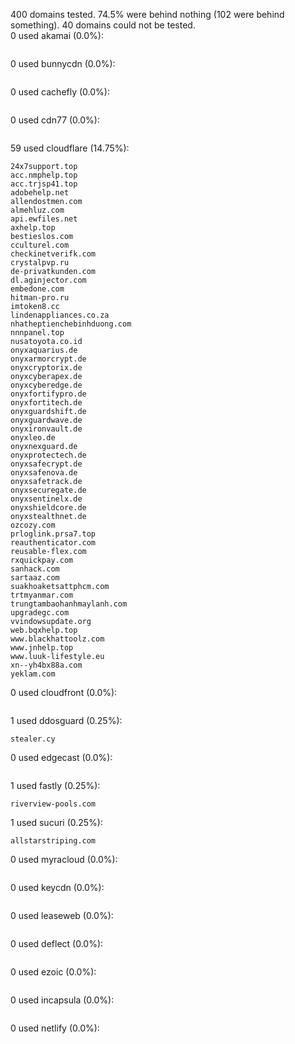 400 domains tested. 74.5% were behind nothing (102 were behind something). 40 domains could not be tested.<br>
0 used akamai (0.0%):
```

```

0 used bunnycdn (0.0%):
```

```

0 used cachefly (0.0%):
```

```

0 used cdn77 (0.0%):
```

```

59 used cloudflare (14.75%):
```
24x7support.top
acc.nmphelp.top
acc.trjsp41.top
adobehelp.net
allendostmen.com
almehluz.com
api.ewfiles.net
axhelp.top
bestieslos.com
cculturel.com
checkinetverifk.com
crystalpvp.ru
de-privatkunden.com
dl.aginjector.com
embedone.com
hitman-pro.ru
imtoken8.cc
lindenappliances.co.za
nhatheptienchebinhduong.com
nnnpanel.top
nusatoyota.co.id
onyxaquarius.de
onyxarmorcrypt.de
onyxcryptorix.de
onyxcyberapex.de
onyxcyberedge.de
onyxfortifypro.de
onyxfortitech.de
onyxguardshift.de
onyxguardwave.de
onyxironvault.de
onyxleo.de
onyxnexguard.de
onyxprotectech.de
onyxsafecrypt.de
onyxsafenova.de
onyxsafetrack.de
onyxsecuregate.de
onyxsentinelx.de
onyxshieldcore.de
onyxstealthnet.de
ozcozy.com
prloglink.prsa7.top
reauthenticator.com
reusable-flex.com
rxquickpay.com
sanhack.com
sartaaz.com
suakhoaketsattphcm.com
trtmyanmar.com
trungtambaohanhmaylanh.com
upgradegc.com
vvindowsupdate.org
web.bqxhelp.top
www.blackhattoolz.com
www.jnhelp.top
www.luuk-lifestyle.eu
xn--yh4bx88a.com
yeklam.com
```

0 used cloudfront (0.0%):
```

```

1 used ddosguard (0.25%):
```
stealer.cy
```

0 used edgecast (0.0%):
```

```

1 used fastly (0.25%):
```
riverview-pools.com
```

1 used sucuri (0.25%):
```
allstarstriping.com
```

0 used myracloud (0.0%):
```

```

0 used keycdn (0.0%):
```

```

0 used leaseweb (0.0%):
```

```

0 used deflect (0.0%):
```

```

0 used ezoic (0.0%):
```

```

0 used incapsula (0.0%):
```

```

0 used netlify (0.0%):
```

```
